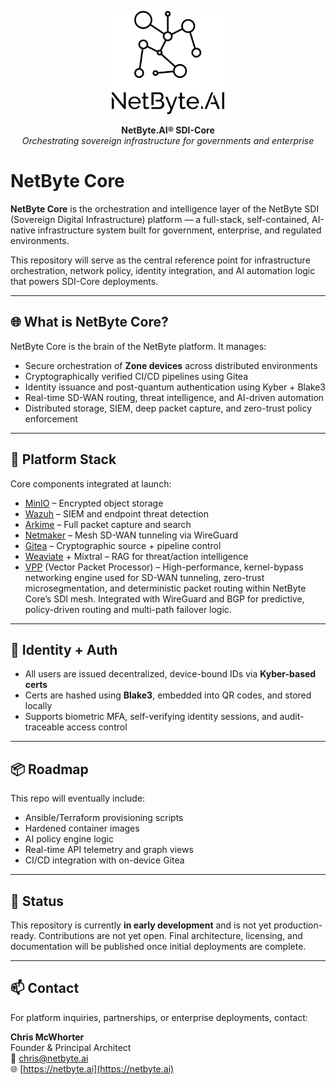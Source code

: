<p align="center">
  <img src="https://raw.githubusercontent.com/CyberChris-CEO/public/main/NetByteblacklogo.png" alt="NetByte Logo" width="180"/>
</p>

<p align="center">
  <b>NetByte.AI® SDI-Core</b><br/>
  <i>Orchestrating sovereign infrastructure for governments and enterprise</i>
</p>

# NetByte Core

**NetByte Core** is the orchestration and intelligence layer of the NetByte SDI (Sovereign Digital Infrastructure) platform — a full-stack, self-contained, AI-native infrastructure system built for government, enterprise, and regulated environments.

This repository will serve as the central reference point for infrastructure orchestration, network policy, identity integration, and AI automation logic that powers SDI-Core deployments.

---

## 🌐 What is NetByte Core?

NetByte Core is the brain of the NetByte platform. It manages:

- Secure orchestration of **Zone devices** across distributed environments
- Cryptographically verified CI/CD pipelines using Gitea
- Identity issuance and post-quantum authentication using Kyber + Blake3
- Real-time SD-WAN routing, threat intelligence, and AI-driven automation
- Distributed storage, SIEM, deep packet capture, and zero-trust policy enforcement

---

## 🧱 Platform Stack

Core components integrated at launch:

- [MinIO](https://min.io) – Encrypted object storage
- [Wazuh](https://wazuh.com) – SIEM and endpoint threat detection
- [Arkime](https://arkime.com) – Full packet capture and search
- [Netmaker](https://netmaker.io) – Mesh SD-WAN tunneling via WireGuard
- [Gitea](https://gitea.io) – Cryptographic source + pipeline control
- [Weaviate](https://weaviate.io) + Mixtral – RAG for threat/action intelligence
- [VPP](https://fd.io) (Vector Packet Processor)
– High-performance, kernel-bypass networking engine used for SD-WAN tunneling, zero-trust microsegmentation, and deterministic packet routing within NetByte Core’s SDI mesh.
  Integrated with WireGuard and BGP for predictive, policy-driven routing and multi-path failover logic.



---

## 🔐 Identity + Auth

- All users are issued decentralized, device-bound IDs via **Kyber-based certs**
- Certs are hashed using **Blake3**, embedded into QR codes, and stored locally
- Supports biometric MFA, self-verifying identity sessions, and audit-traceable access control

---

## 📦 Roadmap

This repo will eventually include:

- Ansible/Terraform provisioning scripts
- Hardened container images
- AI policy engine logic
- Real-time API telemetry and graph views
- CI/CD integration with on-device Gitea

---

## 🚧 Status

This repository is currently **in early development** and is not yet production-ready. Contributions are not yet open. Final architecture, licensing, and documentation will be published once initial deployments are complete.

---

## 📫 Contact

For platform inquiries, partnerships, or enterprise deployments, contact:

**Chris McWhorter**  
Founder & Principal Architect  
📧 chris@netbyte.ai  
🌐 [https://netbyte.ai](https://netbyte.ai)

